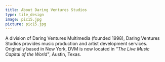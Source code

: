```yaml
---
title: About Daring Ventures Studios
type: tile_design
image: pic15.jpg
picture: pic15.jpg
---
```

A division of Daring Ventures Multimedia (founded 1998), Daring Ventures Studios provides music production and artist development services.  Originally based in New York, DVM is now located in <i>"The Live Music Capital of the World"</i>, Austin, Texas.
